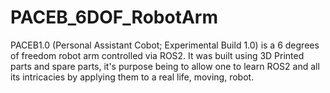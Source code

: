 # PACEB_6DOF_RobotArm
PACEB1.0 (Personal Assistant Cobot; Experimental Build 1.0) is a 6 degrees of freedom robot arm controlled via ROS2. It was built using 3D Printed parts and spare parts, it's purpose being to allow one to learn ROS2 and all its intricacies by applying them to a real life, moving, robot.
